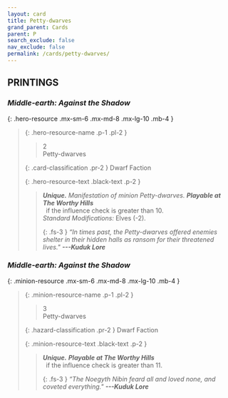 ```yaml
---
layout: card
title: Petty-dwarves
grand_parent: Cards
parent: P
search_exclude: false
nav_exclude: false
permalink: /cards/petty-dwarves/
---
```


## PRINTINGS


### _Middle-earth: Against the Shadow_

{: .hero-resource .mx-sm-6 .mx-md-8 .mx-lg-10 .mb-4 }
> {: .hero-resource-name .p-1 .pl-2 }
> > <div class="card-mp">2</div>
> > <div class="card-name">Petty-dwarves</div>
>
> {: .card-classification .pr-2 }
> Dwarf Faction
>
> {: .hero-resource-text .black-text .p-2 }
> > _**Unique.**_ _Manifestation of minion Petty-dwarves._ ***Playable at The Worthy Hills*** <br>&ensp;if the influence check is greater than 10. <br>_Standard Modifications:_ Elves (-2). 
> > 
> > {: .fs-3 } 
> > _“In times past, the Petty-dwarves offered enemies shelter in their hidden halls as ransom for their threatened lives."_ ***---&#65279;Kuduk Lore*** 
> 

### _Middle-earth: Against the Shadow_

{: .minion-resource .mx-sm-6 .mx-md-8 .mx-lg-10 .mb-4 }
> {: .minion-resource-name .p-1 .pl-2 }
> > <div class="hazard-mp">3</div>
> > <div class="card-name">Petty-dwarves</div>
>
> {: .hazard-classification .pr-2 }
> Dwarf Faction
>
> {: .minion-resource-text .black-text .p-2 }
> > _**Unique.**_ ***Playable at The Worthy Hills*** <br>&ensp;if the influence check is greater than 11. 
> > 
> > {: .fs-3 } 
> > _“The Noegyth Nibin feard all and loved none, and coveted everything."_ ***---&#65279;Kuduk Lore*** 
> 
